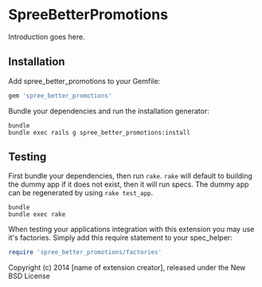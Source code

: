 SpreeBetterPromotions
=====================

Introduction goes here.

Installation
------------

Add spree_better_promotions to your Gemfile:

```ruby
gem 'spree_better_promotions'
```

Bundle your dependencies and run the installation generator:

```shell
bundle
bundle exec rails g spree_better_promotions:install
```

Testing
-------

First bundle your dependencies, then run `rake`. `rake` will default to building the dummy app if it does not exist, then it will run specs. The dummy app can be regenerated by using `rake test_app`.

```shell
bundle
bundle exec rake
```

When testing your applications integration with this extension you may use it's factories.
Simply add this require statement to your spec_helper:

```ruby
require 'spree_better_promotions/factories'
```

Copyright (c) 2014 [name of extension creator], released under the New BSD License
